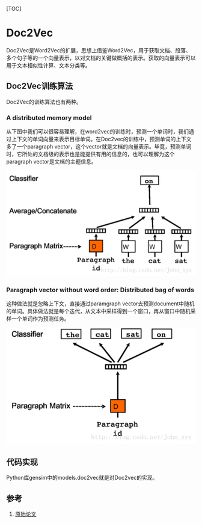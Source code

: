 [TOC]

# Doc2Vec

Doc2Vec是Word2Vec的扩展，思想上借鉴Word2Vec，用于获取文档、段落、多个句子等的一个向量表示，以对文档的关键做概括的表示。获取的向量表示可以用于文本相似性计算、文本分类等。

## Doc2Vec训练算法

Doc2Vec的训练算法也有两种。

### A distributed memory model

从下图中我们可以很容易理解，在word2vec的训练时，预测一个单词时，我们通过上下文的单词向量来表示目标单词。在Doc2vec的训练中，预测单词的上下文多了一个paragraph vector，这个vector就是文档的向量表示。毕竟，预测单词时，它所处的文档级的表示也是能提供有用的信息的，也可以理解为这个paragraph vector是文档的主题信息。

![doc2vec](./images/doc2vec-1.png)

### Paragraph vector without word order: Distributed bag of words

这种做法就是忽略上下文，直接通过paramgraph vector去预测document中随机的单词。具体做法就是每个迭代，从文本中采样得到一个窗口，再从窗口中随机采样一个单词作为预测任务。

![doc2vec](./images/doc2vec-2.png)

## 代码实现

Python库gensim中的models.doc2vec就是对Doc2vec的实现。

## 参考

1. [原始论文](https://cs.stanford.edu/~quocle/paragraph_vector.pdf)
